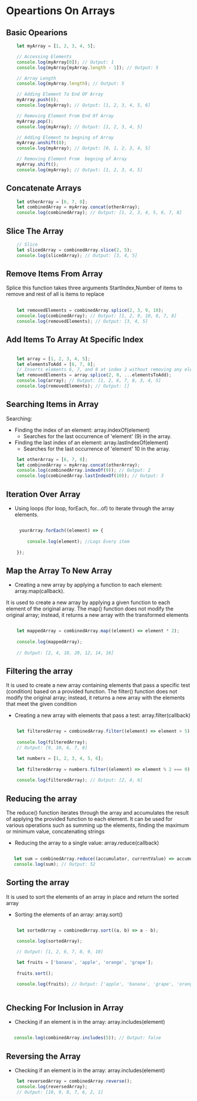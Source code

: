 # Opeartions On Arrays

## Basic Opearions

```javascript lineons
    let myArray = [1, 2, 3, 4, 5];

    // Accessing Elements
    console.log(myArray[0]); // Output: 1
    console.log(myArray[myArray.length - 1]); // Output: 5

    // Array Length
    console.log(myArray.length); // Output: 5

    // Adding Element To End OF Array
    myArray.push(6);
    console.log(myArray); // Output: [1, 2, 3, 4, 5, 6]

    // Removing Element From End Of Array 
    myArray.pop();
    console.log(myArray); // Output: [1, 2, 3, 4, 5]

    // Adding Element to begning of Array
    myArray.unshift(0);
    console.log(myArray); // Output: [0, 1, 2, 3, 4, 5]

    // Removing Element From  begning of Array
    myArray.shift();
    console.log(myArray); // Output: [1, 2, 3, 4, 5]
```

## Concatenate Arrays

```javascript lineons
    let otherArray = [6, 7, 8];
    let combinedArray = myArray.concat(otherArray);
    console.log(combinedArray); // Output: [1, 2, 3, 4, 5, 6, 7, 8]
```

## Slice The Array

```javascript lineons
    // Slice
    let slicedArray = combinedArray.slice(2, 5);
    console.log(slicedArray); // Output: [3, 4, 5]
```

## Remove Items From Array

 Splice this function takes three arguments StartIndex,Number of items to remove and rest of all is items to replace 

```javascript lineons
    
    let removedElements = combinedArray.splice(2, 3, 9, 10);
    console.log(combinedArray); // Output: [1, 2, 9, 10, 6, 7, 8]
    console.log(removedElements); // Output: [3, 4, 5]
```

## Add Items To Array At Specific Index

```javascript lineons
   
    let array = [1, 2, 3, 4, 5];
    let elementsToAdd = [6, 7, 8];
    // Inserts elements 6, 7, and 8 at index 2 without removing any elements.
    let removedElements = array.splice(2, 0, ...elementsToAdd); 
    console.log(array); // Output: [1, 2, 6, 7, 8, 3, 4, 5]
    console.log(removedElements); // Output: []
```

## Searching Items in Array

Searching:

- Finding the index of an element: array.indexOf(element)
  - Searches for the last occurrence of 'element' (9) in the array.
- Finding the last index of an element: array.lastIndexOf(element)
  - Searches for the last occurrence of 'element' 10 in the array.

```javascript lineons
    let otherArray = [6, 7, 8];
    let combinedArray = myArray.concat(otherArray);
    console.log(combinedArray.indexOf(9)); // Output: 2
    console.log(combinedArray.lastIndexOf(10)); // Output: 3
```

## Iteration Over Array

- Using loops (for loop, forEach, for...of) to iterate through the array elements.

```javascript lineons

     yourArray.forEach((element) => {
    
        console.log(element); //Logs Every item
    
    });
```

## Map the Array To New Array

- Creating a new array by applying a function to each element: array.map(callback).
  
It is used to create a new array by applying a given function to each element of the original array. The map() function does not modify the original array; instead, it returns a new array with the transformed elements

```javascript lineons

    let mappedArray = combinedArray.map((element) => element * 2);
    
    console.log(mappedArray); 
    
    // Output: [2, 4, 18, 20, 12, 14, 16]
```

## Filtering the array

 It is used to create a new array containing elements that pass a specific test (condition) based on a provided function. The filter() function does not modify the original array; instead, it returns a new array with the elements that meet the given condition

- Creating a new array with elements that pass a test: array.filter(callback)

```javascript lineons

    let filteredArray = combinedArray.filter((element) => element > 5);
    
    console.log(filteredArray); 
    // Output: [9, 10, 6, 7, 8]

    let numbers = [1, 2, 3, 4, 5, 6];
    
    let filteredArray = numbers.filter((element) => element % 2 === 0);
    
    console.log(filteredArray); // Output: [2, 4, 6]
```

## Reducing the array  

The reduce() function iterates through the array and accumulates the result of applying the provided function to each element. It can be used for various operations such as summing up the elements, finding the maximum or minimum value, concatenating strings

- Reducing the array to a single value: array.reduce(callback)

```javascript lineons

   let sum = combinedArray.reduce((accumulator, currentValue) => accumulator currentValue);
   console.log(sum); // Output: 52
```

## Sorting the array

It is used to sort the elements of an array in place and return the sorted array

- Sorting the elements of an array: array.sort()

```javascript lineons

    let sortedArray = combinedArray.sort((a, b) => a - b);
    
    console.log(sortedArray); 

    // Output: [1, 2, 6, 7, 8, 9, 10]

    let fruits = ['banana', 'apple', 'orange', 'grape'];
    
    fruits.sort();

    console.log(fruits); // Output: ['apple', 'banana', 'grape', 'orange']
    
```

## Checking For Inclusion in Array  

- Checking if an element is in the array: array.includes(element)

```javascript lineons

   console.log(combinedArray.includes(5)); // Output: false

```

## Reversing the Array  

- Checking if an element is in the array: array.includes(element)

```javascript lineons
    let reversedArray = combinedArray.reverse();
    console.log(reversedArray); 
    // Output: [10, 9, 8, 7, 6, 2, 1]
```